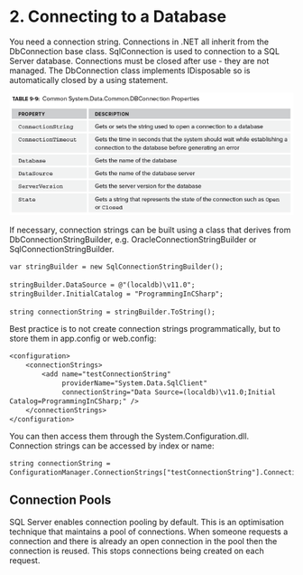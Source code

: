 # 2\. Connecting to a Database

You need a connection string. Connections in .NET all inherit from the DbConnection base class. SqlConnection is used to connection to a SQL Server database. Connections must be closed after use - they are not managed. The DbConnection class implements IDisposable so is automatically closed by a using statement.

![Table 9-9](../media/Table9-9.png)

If necessary, connection strings can be built using a class that derives from DbConnectionStringBuilder, e.g. OracleConnectionStringBuilder or SqlConnectionStringBuilder.

    var stringBuilder = new SqlConnectionStringBuilder();
    
    stringBuilder.DataSource = @"(localdb)\v11.0";
    stringBuilder.InitialCatalog = "ProgrammingInCSharp";
    
    string connectionString = stringBuilder.ToString(); 

Best practice is to not create connection strings programmatically, but to store them in app.config or web.config:  

    <configuration>
        <connectionStrings>
            <add name="testConnectionString"
                 providerName="System.Data.SqlClient"
                 connectionString="Data Source=(localdb)\v11.0;Initial Catalog=ProgrammingInCSharp;" />
        </connectionStrings>
    </configuration>

You can then access them through the System.Configuration.dll. Connection strings can be accessed by index or name:

    string connectionString =
    ConfigurationManager.ConnectionStrings["testConnectionString"].ConnectionString;  

 

## Connection Pools

SQL Server enables connection pooling by default. This is an optimisation technique that maintains a pool of connections. When someone requests a connection and there is already an open connection in the pool then the connection is reused. This stops connections being created on each request.
<!--stackedit_data:
eyJoaXN0b3J5IjpbODkxMjQ5NjEsLTg2MjM5NDIyNCwtMjcyOD
IzODMwLDg5NTk5OTM1N119
-->